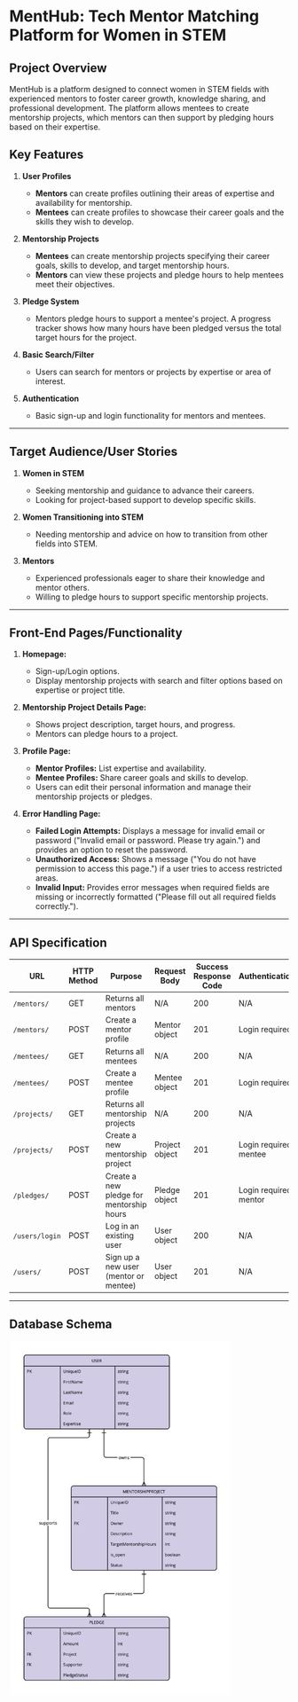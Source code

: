 # MentHub: Tech Mentor Matching Platform for Women in STEM

## Project Overview

MentHub is a platform designed to connect women in STEM fields with experienced mentors to foster career growth, knowledge sharing, and professional development. The platform allows mentees to create mentorship projects, which mentors can then support by pledging hours based on their expertise.

## Key Features

1. **User Profiles**
   - **Mentors** can create profiles outlining their areas of expertise and availability for mentorship.
   - **Mentees** can create profiles to showcase their career goals and the skills they wish to develop.
2. **Mentorship Projects**

   - **Mentees** can create mentorship projects specifying their career goals, skills to develop, and target mentorship hours.
   - **Mentors** can view these projects and pledge hours to help mentees meet their objectives.

3. **Pledge System**

   - Mentors pledge hours to support a mentee's project. A progress tracker shows how many hours have been pledged versus the total target hours for the project.

4. **Basic Search/Filter**

   - Users can search for mentors or projects by expertise or area of interest.

5. **Authentication**
   - Basic sign-up and login functionality for mentors and mentees.

---

## Target Audience/User Stories

1. **Women in STEM**

   - Seeking mentorship and guidance to advance their careers.
   - Looking for project-based support to develop specific skills.

2. **Women Transitioning into STEM**

   - Needing mentorship and advice on how to transition from other fields into STEM.

3. **Mentors**
   - Experienced professionals eager to share their knowledge and mentor others.
   - Willing to pledge hours to support specific mentorship projects.

---

## Front-End Pages/Functionality

1. **Homepage:**

   - Sign-up/Login options.
   - Display mentorship projects with search and filter options based on expertise or project title.

2. **Mentorship Project Details Page:**

   - Shows project description, target hours, and progress.
   - Mentors can pledge hours to a project.

3. **Profile Page:**

   - **Mentor Profiles:** List expertise and availability.
   - **Mentee Profiles:** Share career goals and skills to develop.
   - Users can edit their personal information and manage their mentorship projects or pledges.

4. **Error Handling Page:**
   - **Failed Login Attempts:** Displays a message for invalid email or password ("Invalid email or password. Please try again.") and provides an option to reset the password.
   - **Unauthorized Access:** Shows a message ("You do not have permission to access this page.") if a user tries to access restricted areas.
   - **Invalid Input:** Provides error messages when required fields are missing or incorrectly formatted ("Please fill out all required fields correctly.").

---

## API Specification

| **URL**        | **HTTP Method** | **Purpose**                              | **Request Body** | **Success Response Code** | **Authentication/Authorisation**  |
| -------------- | --------------- | ---------------------------------------- | ---------------- | ------------------------- | --------------------------------- |
| `/mentors/`    | GET             | Returns all mentors                      | N/A              | 200                       | N/A                               |
| `/mentors/`    | POST            | Create a mentor profile                  | Mentor object    | 201                       | Login required                    |
| `/mentees/`    | GET             | Returns all mentees                      | N/A              | 200                       | N/A                               |
| `/mentees/`    | POST            | Create a mentee profile                  | Mentee object    | 201                       | Login required                    |
| `/projects/`   | GET             | Returns all mentorship projects          | N/A              | 200                       | N/A                               |
| `/projects/`   | POST            | Create a new mentorship project          | Project object   | 201                       | Login required / Must be a mentee |
| `/pledges/`    | POST            | Create a new pledge for mentorship hours | Pledge object    | 201                       | Login required / Must be a mentor |
| `/users/login` | POST            | Log in an existing user                  | User object      | 200                       | N/A                               |
| `/users/`      | POST            | Sign up a new user (mentor or mentee)    | User object      | 201                       | N/A                               |

---

## Database Schema

<img src="crowdfunding/images/menthub_database_schema_v2.jpg" alt="MentHub Database Schema" width="400"/>

